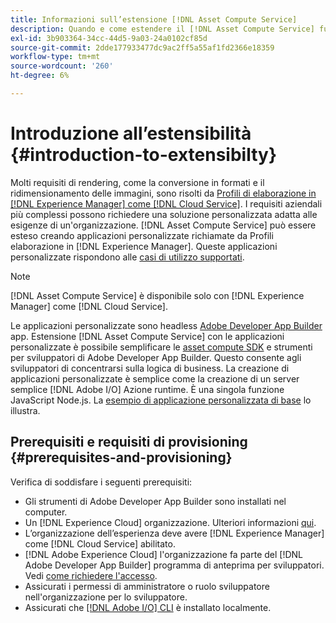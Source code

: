 ```yaml
---
title: Informazioni sull’estensione [!DNL Asset Compute Service]
description: Quando e come estendere il [!DNL Asset Compute Service] funzionalità per l’elaborazione personalizzata delle risorse.
exl-id: 3b903364-34cc-44d5-9a03-24a0102cf85d
source-git-commit: 2dde177933477dc9ac2ff5a55af1fd2366e18359
workflow-type: tm+mt
source-wordcount: '260'
ht-degree: 6%

---
```


# Introduzione all’estensibilità {#introduction-to-extensibilty}

Molti requisiti di rendering, come la conversione in formati e il ridimensionamento delle immagini, sono risolti da [Profili di elaborazione in [!DNL Experience Manager] come [!DNL Cloud Service]](https://experienceleague.adobe.com/docs/experience-manager-cloud-service/assets/asset-microservices-overview.html?lang=it). I requisiti aziendali più complessi possono richiedere una soluzione personalizzata adatta alle esigenze di un&#39;organizzazione. [!DNL Asset Compute Service] può essere esteso creando applicazioni personalizzate richiamate da Profili elaborazione in [!DNL Experience Manager]. Queste applicazioni personalizzate rispondono alle [casi di utilizzo supportati](https://experienceleague.adobe.com/docs/experience-manager-cloud-service/assets/manage/asset-microservices-configure-and-use.html?lang=it).

>[!NOTE]
>
>[!DNL Asset Compute Service] è disponibile solo con [!DNL Experience Manager] come [!DNL Cloud Service].

Le applicazioni personalizzate sono headless [Adobe Developer App Builder](https://github.com/AdobeDocs/app-builder) app. Estensione [!DNL Asset Compute Service] con le applicazioni personalizzate è possibile semplificare le [asset compute SDK](https://github.com/adobe/asset-compute-sdk) e strumenti per sviluppatori di Adobe Developer App Builder. Questo consente agli sviluppatori di concentrarsi sulla logica di business. La creazione di applicazioni personalizzate è semplice come la creazione di un server semplice [!DNL Adobe I/O] Azione runtime. È una singola funzione JavaScript Node.js. La [esempio di applicazione personalizzata di base](https://github.com/adobe/asset-compute-example-workers/blob/master/projects/worker-basic/worker-basic.js) lo illustra.

## Prerequisiti e requisiti di provisioning {#prerequisites-and-provisioning}

Verifica di soddisfare i seguenti prerequisiti:

* Gli strumenti di Adobe Developer App Builder sono installati nel computer.
* Un [!DNL Experience Cloud] organizzazione. Ulteriori informazioni [qui](https://developer.adobe.com/app-builder/docs/getting_started/#acquire-access-and-credentials).
* L’organizzazione dell’esperienza deve avere [!DNL Experience Manager] come [!DNL Cloud Service] abilitato.
* [!DNL Adobe Experience Cloud] l&#39;organizzazione fa parte del [!DNL Adobe Developer App Builder] programma di anteprima per sviluppatori. Vedi [come richiedere l&#39;accesso](https://developer.adobe.com/app-builder/docs/overview/getting_access).
* Assicurati i permessi di amministratore o ruolo sviluppatore nell&#39;organizzazione per lo sviluppatore.
* Assicurati che [[!DNL Adobe I/O] CLI](https://github.com/adobe/aio-cli) è installato localmente.

<!-- TBD for later:

* What all accesses and licenses are required?
* What all permissions are required to create, debug, and deploy custom applications?
* How do developers get access and provision the required apps?
* What is repository management?
* Anything on security and data transfer?
* What about handling personal or sensitive information?
* Custom application SLA is dependent on SLAs of various services it depends on.
* Document how the devs can get to know the KPIs of their custom applications. The KPIs are dependent on the performance at Adobe's side, amongst other things.
-->
